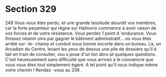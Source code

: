 # Section 329

249
Vous vous êtes perdu, et une grande lassitude alourdit vos
membres, car la forte pesanteur qui règne sur Halmuris
commence à avoir raison de vos forces et de votre résistance.
Vous perdez 1 point d 'endurance.  Vous finissez néanm oins par
gagner le bâtiment administratif... où vous êtes arrêté sur -le-
champ et conduit sous bonne escorte dans un bureau. Là, un
Arcadien du Centre, levant les yeux de dessus une pile de
dossiers qu'il é tait en train de consulter, vou s pose d'un ton
abru pt quelques questions. C'est heureusement sans difficulté
que vous arrivez à le convaincre que vous vous êtes tout
simplement égaré. A tel point qu'il vous indique même votre
chemin ! Rendez -vous au 336 .